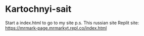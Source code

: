 # Kartochnyi-sait
Start a index.html to go to my site
p.s. This russian site
Replit site: https://mrmark-page.mrmarkyt.repl.co/index.html
